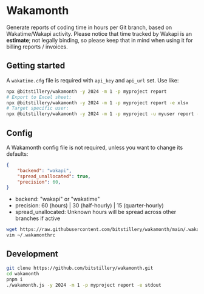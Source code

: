 # Wakamonth

Generate reports of coding time in hours per Git branch, based on Wakatime/Wakapi activity.
Please notice that time tracked by Wakapi is an **estimate**; not legally binding,
so please keep that in mind when using it for billing reports / invoices.

## Getting started

A `wakatime.cfg` file is required with `api_key` and `api_url` set. Use like:

```bash
npx @bitstillery/wakamonth -y 2024 -m 1 -p myproject report
# Export to Excel sheet:
npx @bitstillery/wakamonth -y 2024 -m 1 -p myproject report -e xlsx
# Target specific user:
npx @bitstillery/wakamonth -y 2024 -m 1 -p myproject -u myuser report -e xlsx
```

## Config

A Wakamonth config file is not required, unless you want to change its defaults:

```json
{
    "backend": "wakapi",
    "spread_unallocated": true,
    "precision": 60,
}
```

* backend: "wakapi" or "wakatime"
* precision: 60 (hours) | 30 (half-hourly) | 15 (quarter-hourly)
* spread_unallocated: Unknown hours will be spread across other branches if active

```bash
wget https://raw.githubusercontent.com/bitstillery/wakamonth/main/.wakamonthrc.example -o ~/.wakamonthrc
vim ~/.wakamonthrc
```

## Development

```bash
git clone https://github.com/bitstillery/wakamonth.git
cd wakamonth
pnpm i
./wakamonth.js -y 2024 -m 1 -p myproject report -e stdout
```
